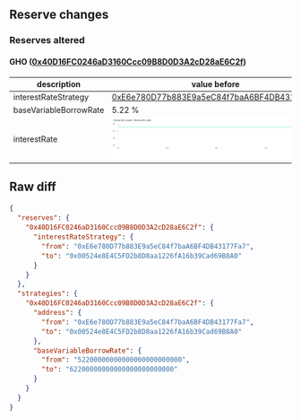 ## Reserve changes

### Reserves altered

#### GHO ([0x40D16FC0246aD3160Ccc09B8D0D3A2cD28aE6C2f](https://etherscan.io/address/0x40D16FC0246aD3160Ccc09B8D0D3A2cD28aE6C2f))

| description | value before | value after |
| --- | --- | --- |
| interestRateStrategy | [0xE6e780D77b883E9a5eC84f7baA6BF4DB43177Fa7](https://etherscan.io/address/0xE6e780D77b883E9a5eC84f7baA6BF4DB43177Fa7) | [0x00524e8E4C5FD2b8D8aa1226fA16b39Cad69B8A0](https://etherscan.io/address/0x00524e8E4C5FD2b8D8aa1226fA16b39Cad69B8A0) |
| baseVariableBorrowRate | 5.22 % | 6.22 % |
| interestRate | ![before](/.assets/a27451cce679e0bdd0be1359d9616cbef1b73a22.svg) | ![after](/.assets/898272e7a6d337ab122e44c7b0607c88bdd551ea.svg) |

## Raw diff

```json
{
  "reserves": {
    "0x40D16FC0246aD3160Ccc09B8D0D3A2cD28aE6C2f": {
      "interestRateStrategy": {
        "from": "0xE6e780D77b883E9a5eC84f7baA6BF4DB43177Fa7",
        "to": "0x00524e8E4C5FD2b8D8aa1226fA16b39Cad69B8A0"
      }
    }
  },
  "strategies": {
    "0x40D16FC0246aD3160Ccc09B8D0D3A2cD28aE6C2f": {
      "address": {
        "from": "0xE6e780D77b883E9a5eC84f7baA6BF4DB43177Fa7",
        "to": "0x00524e8E4C5FD2b8D8aa1226fA16b39Cad69B8A0"
      },
      "baseVariableBorrowRate": {
        "from": "52200000000000000000000000",
        "to": "62200000000000000000000000"
      }
    }
  }
}
```